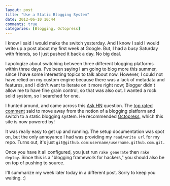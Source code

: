 ```yaml
---
layout: post
title: "Use a Static Blogging System"
date: 2012-06-10 10:44
comments: true
categories: [Blogging, Octopress]
---
```

I know I said I would make the switch yesterday. And I know I said I would write up a post about my first week at Google. But, I had a busy Saturday with friends, so I just pushed it back a day. No big deal. 

I apologize about switching between three different blogging platforms within three days. I've been saying I am going to blog more this summer, since I have some interesting topics to talk about now. However, I could not have relied on my custom engine because there was a lack of metadata and features, and I didn't want to iterate on it more right now; Blogger didn't allow me to have fine grain control, so that was also out. I wanted a rock solid system, so I searched for one.
 
I hunted around, and came across this [Ask HN](http://news.ycombinator.com/item?id=3414277) question. The [top rated comment](http://news.ycombinator.com/item?id=3415061) said to move away from the notion of a blogging platform and switch to a static blogging system. He recommended [Octopress](http://octopress.org/), which this site is now powered by!

It was really easy to get up and running. The setup documentation was spot on, but the only annoyance I had was providing my `read/write url` for my repo. Turns out, it's just `git@github.com:username/username.github.com.git.` 

Once you have it all configured, you just run `rake generate` then `rake deploy`. Since this is a "blogging framework for hackers," you should also be on top of pushing to source. 

I'll summarize my week later today in a different post. Sorry to keep you waiting. :)
